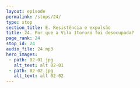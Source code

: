 ```yaml
---
layout: episode
permalink: /stops/24/
type: stop
section_title: E. Resistência e expulsão
title: 24. Por que a Vila Itororó foi desocupada?
page_rank: 24
stop_id: 24
audio_file: 24.mp3
hero_images:
 - path: 02-01.jpg
   alt_text: alt 02-01
 - path: 02-02.jpg
   alt_text: alt 02-02
---
```

